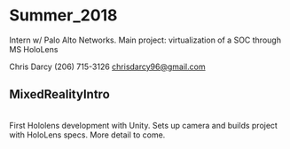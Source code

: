 # Summer_2018
Intern w/ Palo Alto Networks. Main project: virtualization of a SOC through MS HoloLens

Chris Darcy (206) 715-3126 chrisdarcy96@gmail.com

## MixedRealityIntro
<br>
First Hololens development with Unity. Sets up camera and builds project with HoloLens specs. More detail to come.
<br>